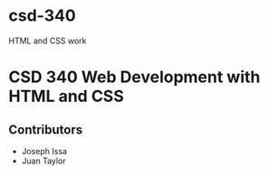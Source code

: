 # csd-340
HTML and CSS work
# CSD 340 Web Development with HTML and CSS
## Contributors
* Joseph Issa
* Juan Taylor
